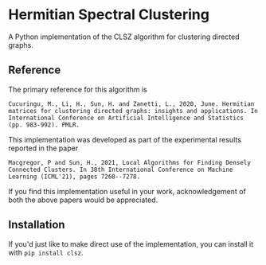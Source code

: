 # Hermitian Spectral Clustering

A Python implementation of the CLSZ algorithm for clustering directed graphs.

## Reference

The primary reference for this algorithm is 

```Cucuringu, M., Li, H., Sun, H. and Zanetti, L., 2020, June. Hermitian matrices for clustering directed graphs: insights and applications. In International Conference on Artificial Intelligence and Statistics (pp. 983-992). PMLR.```

This implementation was developed as part of the experimental results reported in the paper

```Macgregor, P and Sun, H., 2021, Local Algorithms for Finding Densely Connected Clusters. In 38th International Conference on Machine Learning (ICML'21), pages 7268--7278.```

If you find this implementation useful in your work, acknowledgement of both the above papers would be appreciated.

## Installation
If you'd just like to make direct use of the implementation, you can install it with `pip install clsz`.
